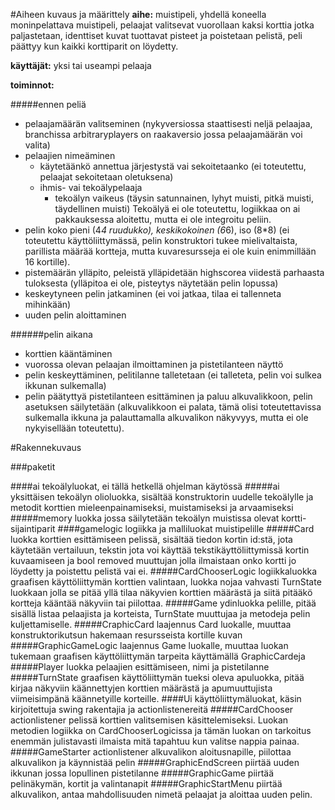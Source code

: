 #Aiheen kuvaus ja määrittely
**aihe:** muistipeli, yhdellä koneella moninpelattava muistipeli, pelaajat valitsevat vuorollaan kaksi korttia jotka paljastetaan, identtiset kuvat tuottavat pisteet ja poistetaan pelistä, peli päättyy kun kaikki korttiparit on löydetty.

**käyttäjät:** yksi tai useampi pelaaja

**toiminnot:** 

#####ennen peliä
* pelaajamäärän valitseminen (nykyversiossa staattisesti neljä pelaajaa, branchissa arbitraryplayers on raakaversio jossa pelaajamäärän voi valita)
* pelaajien nimeäminen 
  * käytetäänkö annettua järjestystä vai sekoitetaanko (ei toteutettu, pelaajat sekoitetaan oletuksena)
  * ihmis- vai tekoälypelaaja
    * tekoälyn vaikeus (täysin satunnainen, lyhyt muisti, pitkä muisti, täydellinen muisti) Tekoälyä ei ole toteutettu, logiikkaa on ai pakkauksessa aloitettu, mutta ei ole integroitu peliin.
* pelin koko pieni (4*4 ruudukko), keskikokoinen (6*6), iso (8*8) (ei toteutettu käyttöliittymässä, pelin konstruktori tukee mielivaltaista, parillista määrää kortteja, mutta kuvaresursseja ei ole kuin enimmillään 16 kortille).
* pistemäärän ylläpito, peleistä ylläpidetään highscorea viidestä parhaasta tuloksesta (ylläpitoa ei ole, pisteytys näytetään pelin lopussa)
* keskeytyneen pelin jatkaminen (ei voi jatkaa, tilaa ei tallenneta mihinkään)
* uuden pelin aloittaminen

######pelin aikana
* korttien kääntäminen
* vuorossa olevan pelaajan ilmoittaminen ja pistetilanteen näyttö
* pelin keskeyttäminen, pelitilanne talletetaan (ei talleteta, pelin voi sulkea ikkunan sulkemalla)
* pelin päätyttyä pistetilanteen esittäminen ja paluu alkuvalikkoon, pelin asetuksen säilytetään (alkuvalikkoon ei palata, tämä olisi toteutettavissa sulkemalla ikkuna ja palauttamalla alkuvalikon näkyvyys, mutta ei ole nykyisellään toteutettu).

#Rakennekuvaus

###paketit

####ai
tekoälyluokat, ei tällä hetkellä ohjelman käytössä
#####ai
yksittäisen tekoälyn olioluokka, sisältää konstruktorin uudelle tekoälylle ja metodit korttien mieleenpainamiseksi, muistamiseksi ja arvaamiseksi
#####memory
luokka jossa säilytetään tekoälyn muistissa olevat kortti-sijaintiparit
####gamelogic
logiikka ja malliluokat muistipelille
#####Card
luokka korttien esittämiseen pelissä, sisältää tiedon kortin id:stä, jota käytetään vertailuun, tekstin jota voi käyttää tekstikäyttöliittymissä kortin kuvaamiseen ja bool removed muuttujan jolla ilmaistaan onko kortti jo löydetty ja poistettu pelistä vai ei.
#####CardChooserLogic
logiikkaluokka graafisen käyttöliittymän korttien valintaan, luokka nojaa vahvasti TurnState luokkaan jolla se pitää yllä tilaa näkyvien korttien määrästä ja siitä pitääkö kortteja kääntää näkyviin tai piilottaa.
#####Game
ydinluokka pelille, pitää sisällä listaa pelaajista ja korteista, TurnState muuttujaa ja metodeja pelin kuljettamiselle.
#####CraphicCard
laajennus Card luokalle, muuttaa konstruktorikutsun hakemaan resursseista kortille kuvan 
#####GraphicGameLogic
laajennus Game luokalle, muuttaa luokan tukemaan graafisen käyttöliittymän tarpeita käyttämällä GraphicCardeja
#####Player
luokka pelaajien esittämiseen, nimi ja pistetilanne
#####TurnState
graafisen käyttöliittymän tueksi oleva apuluokka, pitää kirjaa näkyviin käännettyjen korttien määrästä ja apumuuttujista viimeisimpänä käännetyille korteille.
####Ui
käyttöliittymäluokat, käsin kirjoitettuja swing rakentajia ja actionlistenereitä
#####CardChooser
actionlistener pelissä korttien valitsemisen käsittelemiseksi. Luokan metodien logiikka on CardChooserLogicissa ja tämän luokan on tarkoitus enemmän julistavasti ilmaista mitä tapahtuu kun valitse nappia painaa.
#####GameStarter
actionlistener alkuvalikon aloitusnapille, piilottaa alkuvalikon ja käynnistää pelin
#####GraphicEndScreen
piirtää uuden ikkunan jossa lopullinen pistetilanne
#####GraphicGame
piirtää pelinäkymän, kortit ja valintanapit
#####GraphicStartMenu
piirtää alkuvalikon, antaa mahdollisuuden nimetä pelaajat ja aloittaa uuden pelin.
